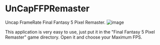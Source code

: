 # UnCapFFPRemaster
Uncap FrameRate Final Fantasy 5 Pixel Remaster.
![image](https://user-images.githubusercontent.com/17991404/128285953-a5d5e468-1bcc-4974-8a04-216955c9f8fe.png)

This application is very easy to use, just put it in the "Final Fantasy 5 Pixel Remaster" game directory.
Open it and choose your Maximum FPS.
